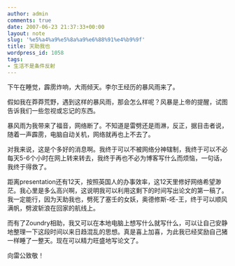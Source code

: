 ```yaml
---
author: admin
comments: true
date: 2007-06-23 21:37:33+00:00
layout: note
slug: '%e5%a4%a9%e5%8a%a9%e6%88%91%e4%b9%9f'
title: 天助我也
wordpress_id: 1058
tags:
- 生活不是条件反射
---
```





下午在睡觉，霹雳炸响，大雨倾天。李尔王经历的暴风雨来了。




假如我在莽莽荒野，遇到这样的暴风雨，那会怎么样呢？风暴是上帝的提醒，试图告诉我们一些忽视或忘记的东西。




暴风雨为我带来了福音，网络断了。不知道是雷劈还是雨淋，反正，据目击者说，随着一声霹雳，电脑自动关机，网络就再也上不去了。




对我来说，这是个多好的消息啊。我终于可以不被网络分神辖制，我终于可以不必每天5-6个小时在网上转来转去，我终于再也不必为博客写什么而烦恼，一句话，我终于得救了。




距离presentation还有12天，按照英国人的办事效率，这12天里修好网络希望渺茫。我心里是多么高兴啊，这说明我可以利用这剩下的时间写出论文的第一稿了。我一定能行，因为天助我也，劈死了塞壬的女妖，奥德修斯-呸-王，终于可以顺风满帆，劈波斩浪在回家的航线上。




而有了Zoundry相助，我又可以在本地电脑上想写什么就写什么，可以让自己安静地整理一下这段时间以来日趋混乱的思想。真是喜上加喜，为此我已经奖励自己猪一样睡了一整天。现在可以精力旺盛地写论文了。




向雷公致敬！



